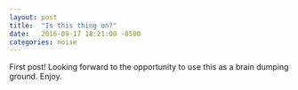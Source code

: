 ```yaml
---
layout: post
title:  "Is this thing on?"
date:   2016-09-17 18:21:00 -0500
categories: noise
---
```

First post! Looking forward to the opportunity to use this as a brain dumping ground. Enjoy.

